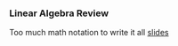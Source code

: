 ### Linear Algebra Review
Too much math notation to write it all
[slides](https://studres.cs.st-andrews.ac.uk/CS5014/Lectures/Week%201/Lecture02-linearalgebra.html)



